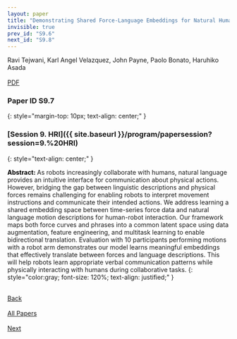 ```yaml
---
layout: paper
title: "Demonstrating Shared Force-Language Embeddings for Natural Human-Robot Communication"
invisible: true
prev_id: "S9.6"
next_id: "S9.8"
---
```

<div class="paper-authors">
  <div class="paper-author-box">
    <div class="paper-author-name">Ravi Tejwani, Karl Angel Velazquez, John Payne, Paolo Bonato, Haruhiko Asada</div>
    <div class="paper-author-uni"></div>
  </div>
</div>

<div class="paper-pdf-modern">
  <div class="paper-menu-icon">
    <a href="https://www.roboticsproceedings.org/rss25/p607.pdf" title="Download PDF" target="_blank">
      <i class="fa fa-file-pdf-o"></i><br>
      <span class="paper-menu-label">PDF</span>
    </a>
  </div>
</div>

### Paper ID S9.7
{: style="margin-top: 10px; text-align: center;" }

### [Session 9. HRI]({{ site.baseurl }}/program/papersession?session=9.%20HRI)
{: style="text-align: center;" }

<b style="color: black;">Abstract: </b>As robots increasingly collaborate with humans, natural language provides an intuitive interface for communication about physical actions. However, bridging the gap between linguistic descriptions and physical forces remains challenging for enabling robots to interpret movement instructions and communicate their intended actions. We address learning a shared embedding space between time-series force data and natural language motion descriptions for human-robot interaction. Our framework maps both force curves and phrases into a common latent space using data augmentation, feature engineering, and multitask learning to enable bidirectional translation. Evaluation with 10 participants performing motions with a robot arm demonstrates our model learns meaningful embeddings that effectively translate between forces and language descriptions. This will help robots learn appropriate verbal communication patterns while physically interacting with humans during collaborative tasks.
{: style="color:gray; font-size: 120%; text-align: justified;" }

<div class="paper-menu">
  <div class="paper-menu-inner">
    <a href="{{ site.baseurl }}/program/papers/S9.6/" title="Previous Paper">
            <div class="paper-menu-icon">
                <i class="fa fa-chevron-left"></i><br>
                <span class="paper-menu-label">Back</span>
            </div>
        </a>
    <a href="{{ site.baseurl }}/program/papers" title="All Papers">
      <div class="paper-menu-icon">
        <i class="fa fa-list"></i><br>
        <span class="paper-menu-label">All Papers</span>
      </div>
    </a>
    <a href="{{ site.baseurl }}/program/papers/S9.8/" title="Next Paper">
            <div class="paper-menu-icon">
                <i class="fa fa-chevron-right"></i><br>
                <span class="paper-menu-label">Next</span>
            </div>
        </a>
  </div>
</div>
